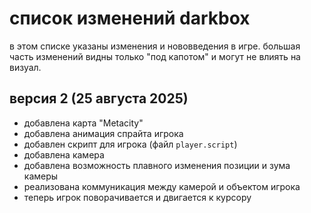 # список изменений darkbox

в этом списке указаны изменения и нововведения в игре. большая часть изменений видны только "под капотом" и могут не влиять на
визуал.

## версия 2 (25 августа 2025)

- добавлена карта "Metacity"
- добавлена анимация спрайта игрока
- добавлен скрипт для игрока (файл `player.script`)
- добавлена камера
- добавлена возможность плавного изменения позиции и зума камеры
- реализована коммуникация между камерой и объектом игрока
- теперь игрок поворачивается и двигается к курсору